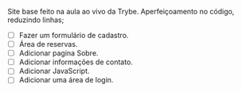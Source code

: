 Site base feito na aula ao vivo da Trybe.
Aperfeiçoamento no código, reduzindo linhas;
- [ ] Fazer um formulário de cadastro.
- [ ] Área de reservas.
- [ ] Adicionar pagina Sobre.
- [ ] Adicionar informações de contato.
- [ ] Adicionar JavaScript.
- [ ] Adicionar uma área de login.
